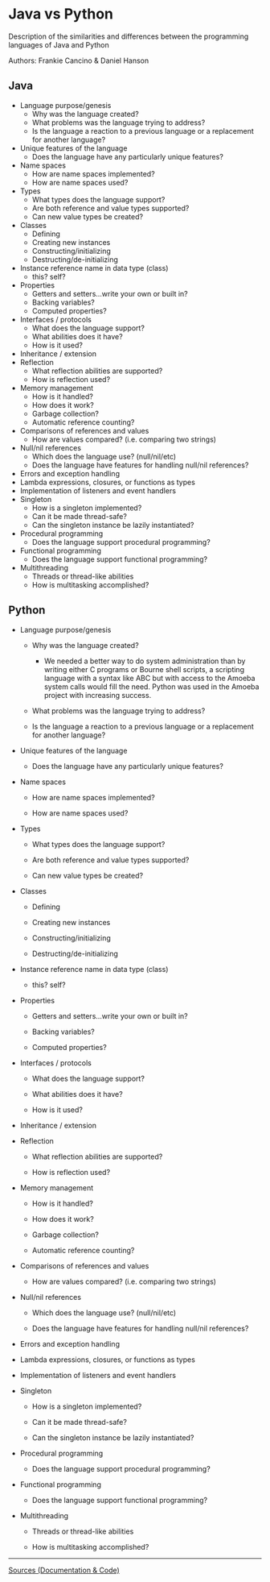 # Java vs Python
Description of the similarities and differences between the programming languages of Java and Python

Authors: Frankie Cancino & Daniel Hanson

## Java
* Language purpose/genesis
  * Why was the language created?
  * What problems was the language trying to address?
  * Is the language a reaction to a previous language or a replacement for another language?
* Unique features of the language
  * Does the language have any particularly unique features?
* Name spaces
  * How are name spaces implemented?
  * How are name spaces used?
* Types
    * What types does the language support?
    * Are both reference and value types supported?
    * Can new value types be created?
* Classes
  * Defining
  * Creating new instances
  * Constructing/initializing
  * Destructing/de-initializing
* Instance reference name in data type (class)
  * this?  self?
* Properties
  * Getters and setters...write your own or built in?
  * Backing variables?
  * Computed properties?
* Interfaces / protocols
  * What does the language support?
  * What abilities does it have?
  * How is it used?
* Inheritance / extension
* Reflection
  * What reflection abilities are supported?
  * How is reflection used?
* Memory management
  * How is it handled?
  * How does it work?
  * Garbage collection?
  * Automatic reference counting?
* Comparisons of references and values
  * How are values compared? (i.e. comparing two strings)
* Null/nil references
  * Which does the language use? (null/nil/etc)
  * Does the language have features for handling null/nil references?
* Errors and exception handling
* Lambda expressions, closures, or functions as types
* Implementation of listeners and event handlers
* Singleton
  * How is a singleton implemented?
  * Can it be made thread-safe?
  * Can the singleton instance be lazily instantiated?
* Procedural programming
  * Does the language support procedural programming?
* Functional programming
  * Does the language support functional programming?
* Multithreading
  * Threads or thread-like abilities
  * How is multitasking accomplished?

## Python
* Language purpose/genesis
  * Why was the language created?
    * We needed a better way to do system administration than by writing either C programs or Bourne shell scripts, a scripting language with a syntax like ABC but with access to the Amoeba system calls would fill the need. Python was used in the Amoeba project with increasing success.
    
  * What problems was the language trying to address?
  
  * Is the language a reaction to a previous language or a replacement for another language?
  
* Unique features of the language
  * Does the language have any particularly unique features?
  
* Name spaces
  * How are name spaces implemented?
  
  * How are name spaces used?
  
* Types
    * What types does the language support?
    
    * Are both reference and value types supported?
    
    * Can new value types be created?
    
* Classes
  * Defining
  
  * Creating new instances
  
  * Constructing/initializing
  
  * Destructing/de-initializing
  
* Instance reference name in data type (class)
  * this?  self?
  
* Properties
  * Getters and setters...write your own or built in?
  
  * Backing variables?
  
  * Computed properties?
  
* Interfaces / protocols
  * What does the language support?
  
  * What abilities does it have?
  
  * How is it used?
  
* Inheritance / extension

* Reflection
  * What reflection abilities are supported?
  
  * How is reflection used?
  
* Memory management
  * How is it handled?
  
  * How does it work?
  
  * Garbage collection?
  
  * Automatic reference counting?
  
* Comparisons of references and values
  * How are values compared? (i.e. comparing two strings)
  
* Null/nil references
  * Which does the language use? (null/nil/etc)
  
  * Does the language have features for handling null/nil references?
  
* Errors and exception handling

* Lambda expressions, closures, or functions as types

* Implementation of listeners and event handlers

* Singleton
  * How is a singleton implemented?
  
  * Can it be made thread-safe?
  
  * Can the singleton instance be lazily instantiated?
  
* Procedural programming
  * Does the language support procedural programming?
  
* Functional programming
  * Does the language support functional programming?
  
* Multithreading
  * Threads or thread-like abilities
  
  * How is multitasking accomplished?

---
[Sources (Documentation & Code)](https://github.com/frankiecancino/JavaVsPython/blob/master/Sources.md)
